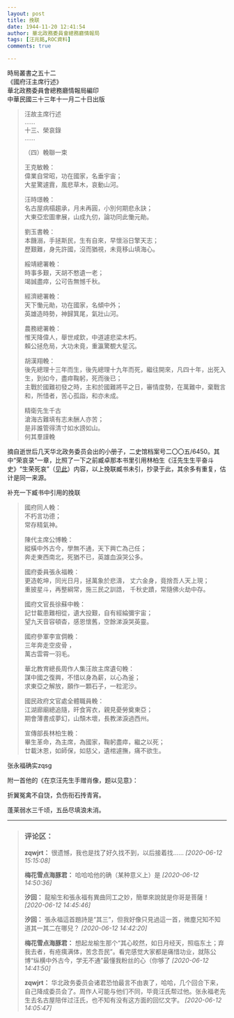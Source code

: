 ```yaml
---
layout: post
title: 挽联
date: 1944-11-20 12:41:54
author: 華北政務委員會總務廳情報局
tags: [汪兆銘,ROC資料]
comments: true

---
```

時局叢書之五十二  
《國府汪主席行述》  
華北政務委員會總務廳情報局編印  
中華民國三十三年十一月二十日出版  

> 汪故主席行述  
> ……  
> 十三、榮哀錄  
> ……  
>   
> （四）輓聯一束  
>   
> 王克敏輓：  
> 偉業自常昭，功在國家，名垂宇宙；  
> 大星驚遽霣，風悲草木，哀動山河。  
>   
> 汪時璟輓：  
> 名古屋病榻趨承，月未再圓，小別何期悲永訣；  
> 大東亞宏圖聿展，山成九仞，論功同此慟元勛。  
>   
> 劉玉書輓：  
> 本饑溺，手拯斯民，生有自來，早懷浴日擎天志；  
> 歷艱難，身先許國，沒而猶視，未竟移山填海心。  
>   
> 綏靖總署輓：  
> 時事多艱，天胡不憗遺一老；  
> 竭誠盡瘁，公可告無憾千秋。  
>   
> 經濟總署輓：  
> 天下慟元勛，功在國家，名傾中外；  
> 英雄造時勢，神歸箕尾，氣壯山河。  
>   
> 農務總署輓：  
> 惟天降偉人，舉世咸欽，中道遽悲梁木朽。  
> 賴公拯危局，大功未竟，重瀛驚覩大星沉。  
>   
> 胡漢翔輓：  
> 後先總理十三年而生，後先總理十九年而死，繼往開來，凡四十年，出死入生，到如今，盡瘁鞠躬，死而後已；  
> 主戰於國難初發之時，主和於國難將平之日，審情度勢，在萬難中，棄戰言和，所惜者，苦心孤詣，和亦未成。  
>   
> 精衛先生千古  
> 滄海古難填有志未酬人亦苦；  
> 是非誰管得清寸如水謗如山。  
> 何其羣謹輓

摘自逝世后几天华北政务委员会出的小册子，二史馆档案号二〇〇五/6450。其中“荣哀录”一章，比照了一下之前臧卓那本书里引用林柏生《汪先生生平奋斗史》“生荣死哀”（[见此](https://kanransya.github.io/nami-jetcoaster/withckswjw/)）内容，以上挽联臧书未引，抄录于此，其余多有重复，估计是同一来源。

补充一下臧书中引用的挽联

> 國府同人輓：  
> 不朽言功德；  
> 常存精氣神。  
>   
> 陳代主席公博輓：  
> 縱橫中外古今，學無不通，天下興亡為己任；   
> 奔走東西南北，死猶不已，英雄血淚哭公多。   
>   
> 國府委員張永福輓：   
> 更造乾坤，同光日月，拯萬象於悲濤， 丈六金身，竟捨吾人天上現；   
> 重披星斗，再整綱常，施三民之訓誥， 千秋史蹟，常隨佛火劫中存。   
>   
> 國府文官長徐蘇中輓：   
> 記廿載患難相從，遺大投艱，自有經綸彌宇宙；   
> 望九天音容頓杳，感恩懷舊，空餘涕淚哭英靈。   
>   
> 國府參軍李宣倜輓：  
> 三年奔走空皮骨 ，   
> 萬古雲霄一羽毛。   
>   
> 華北教育總長周作人集汪故主席遺句輓：  
> 謀中國之復興，不惜以身為薪，以心為釜；  
> 求東亞之解放，願作一顆石子，一粒泥沙。  
>   
> 國民政府文官處全體職員輓：  
> 江湖廊廟總追隨，旰食宵衣，親見憂勞奠東亞；   
> 期會薄書成夢幻，山頹木壞，長教涕淚過西州。   
>   
> 宣傳部長林柏生輓：  
> 畢生革命，為主席，為國家，鞠躬盡瘁，繼之以死；   
> 廿載沐恩，如師保，如慈父，遺棺遽撫，痛不欲生。

张永福确实zqsg

附一首他的《在京汪先生手赠肖像，题以见意》：

折翼冤禽不自饶，负伤衔石抟青宵。

蓬莱弱水三千顷，五岳尽填浪未消。

---
> ### 评论区：
>**zqwjrt：** 很遗憾，我也是找了好久找不到，以后接着找……  *[2020-06-12 15:15:08]*
>
>**梅花雪点海豚君：** 哈哈哈他的确（某种意义上）是  *[2020-06-12 14:50:36]*
>
>**汐回：** 龍榆生和張永福有異曲同工之妙，簡單來說就是你哥是菩薩！  *[2020-06-12 14:45:46]*
>
>**汐回：** 張永福這首題詩是“其三”，但我好像只見過這一首，微塵兄知不知道其一其二在哪兒？  *[2020-06-12 14:42:20]*
>
>**梅花雪点海豚君：** 想起龙榆生那个“其心皎然，如日月经天，照临东土；弃我去者，有疮痍满体，苦念吾民”。看完感觉大家都是痛惜功业，就陈公博“纵横中外古今，学无不通”最懂我粉丝的心（你够了  *[2020-06-12 14:41:50]*
>
>**zqwjrt：** 华北政务委员会诸君恐怕最言不由衷了，哈哈，几个回合下来，自己降成委员会了。周作人可能与他们不同，毕竟汪氏帮过他。张永福老先生去名古屋陪伴过汪氏，也不知有没有这方面的回忆文字。  *[2020-06-12 14:05:47]*
>
>
